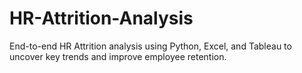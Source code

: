 # HR-Attrition-Analysis
End-to-end HR Attrition analysis using Python, Excel, and Tableau to uncover key trends and improve employee retention.

